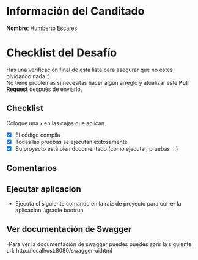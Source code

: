 # Información del Canditado
**Nombre**: Humberto Escares

# Checklist del Desafío
Has una verificación final de esta lista para asegurar que no estes olvidando nada :)  
No tiene problemas si necesitas hacer algún arreglo y atualizar este **Pull Request** después de enviarlo.

## Checklist
Coloque una ```x``` en las cajas que aplican.
- [x] El código compila
- [x] Todas las pruebas se ejecutan exitosamente
- [x] Su proyecto está bien documentado (cómo ejecutar, pruebas ...)

## Comentarios

## Ejecutar aplicacion
- Ejecuta el siguiente comando en la raiz de proyecto para correr la aplicacion .\gradle bootrun

## Ver documentación de Swagger

-Para ver la documentación de swagger puedes puedes abrir la siguiente url: http://localhost:8080/swagger-ui.html
